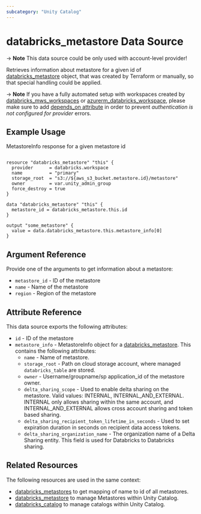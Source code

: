 ```yaml
---
subcategory: "Unity Catalog"
---
```

# databricks_metastore Data Source

-> **Note** This data source could be only used with account-level provider!

Retrieves information about metastore for a given id of [databricks_metastore](../resources/metastore.md) object, that was created by Terraform or manually, so that special handling could be applied.

-> **Note** If you have a fully automated setup with workspaces created by [databricks_mws_workspaces](../resources/mws_workspaces.md) or [azurerm_databricks_workspace](https://registry.terraform.io/providers/hashicorp/azurerm/latest/docs/resources/databricks_workspace), please make sure to add [depends_on attribute](../guides/troubleshooting.md#data-resources-and-authentication-is-not-configured-errors) in order to prevent _authentication is not configured for provider_ errors.

## Example Usage

MetastoreInfo response for a given metastore id

```hcl

resource "databricks_metastore" "this" {
  provider      = databricks.workspace
  name          = "primary"
  storage_root  = "s3://${aws_s3_bucket.metastore.id}/metastore"
  owner         = var.unity_admin_group
  force_destroy = true
}

data "databricks_metastore" "this" {
  metastore_id = databricks_metastore.this.id
}

output "some_metastore" {
  value = data.databricks_metastore.this.metastore_info[0]
}
```

## Argument Reference

Provide one of the arguments to get information about a metastore:

* `metastore_id` - ID of the metastore
* `name` - Name of the metastore
* `region` - Region of the metastore


## Attribute Reference

This data source exports the following attributes:

* `id` - ID of the metastore
* `metastore_info` - MetastoreInfo object for a [databricks_metastore](../resources/metastore.md). This contains the following attributes:
  * `name` - Name of metastore.
  * `storage_root` - Path on cloud storage account, where managed `databricks_table` are stored.
  * `owner` - Username/groupname/sp application_id of the metastore owner.
  * `delta_sharing_scope` - Used to enable delta sharing on the metastore. Valid values: INTERNAL, INTERNAL_AND_EXTERNAL. INTERNAL only allows sharing within the same account, and INTERNAL_AND_EXTERNAL allows cross account sharing and token based sharing.
  * `delta_sharing_recipient_token_lifetime_in_seconds` - Used to set expiration duration in seconds on recipient data access tokens.
  * `delta_sharing_organization_name` - The organization name of a Delta Sharing entity. This field is used for Databricks to Databricks sharing.

## Related Resources

The following resources are used in the same context:

* [databricks_metastores](./metastores.md) to get mapping of name to id of all metastores.
* [databricks_metastore](../resources/metastore.md) to manage Metastores within Unity Catalog.
* [databricks_catalog](../resources/catalog.md) to manage catalogs within Unity Catalog.
